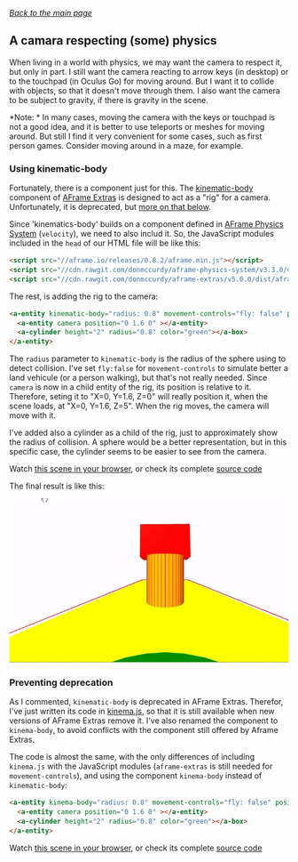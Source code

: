
*[Back to the main page](../README.md)*

## A camara respecting (some) physics

When living in a world with physics, we may want the camera to
respect it, but only in part. I still want the camera reacting to
arrow keys (in desktop) or to the touchpad (in Oculus Go) for moving around.
But I want it to collide with objects, so that it doesn't move through them.
I also want the camera to be subject to gravity, if there is gravity in the scene.

*Note: * In many cases, moving the camera with the keys or touchpad is not a good idea,
and it is better to use teleports or meshes for moving around.
But still I find it very convenient for some cases, such as
first person games. Consider moving around in a maze, for example.

### Using kinematic-body

Fortunately, there is a component just for this.
The [kinematic-body](https://github.com/donmccurdy/aframe-extras/blob/master/src/misc/kinematic-body.js)
component of [AFrame Extras](https://github.com/donmccurdy/aframe-extras)
is designed to act as a "rig" for a camera. Unfortunately, it is deprecated,
but [more on that below](#deprecation).

Since 'kinematics-body' builds on a component defined in
[AFrame Physics System](https://github.com/donmccurdy/aframe-physics-system/)
(`velocity`), we need to also includ it.
So, the JavaScript modules included in the `head` of our HTML file will be like this:

```html
<script src="//aframe.io/releases/0.8.2/aframe.min.js"></script>
<script src="//cdn.rawgit.com/donmccurdy/aframe-physics-system/v3.3.0/dist/aframe-physics-system.min.js"></script>
<script src="//cdn.rawgit.com/donmccurdy/aframe-extras/v5.0.0/dist/aframe-extras.min.js"></script>
```

The rest, is adding the rig to the camera:

```html
<a-entity kinematic-body="radius: 0.8" movement-controls="fly: false" position="0 0 5" look-controls>
  <a-entity camera position="0 1.6 0" ></a-entity>
  <a-cylinder height="2" radius="0.8" color="green"></a-box>
</a-entity>
```

The `radius` parameter to `kinematic-body` is the radius of the sphere using to detect collision.
I've set `fly:false` for `movement-controls` to simulate better
a land vehicule (or a person walking), but that's not really needed.
Since `camera` is now in a child entity of the rig, its position is relative to it.
Therefore, seting it to "X=0, Y=1.6, Z=0" will really position it,
when the scene loads, at  "X=0, Y=1.6, Z=5". When the rig moves,
the camera will move with it.

I've added also a cylinder as a child of the rig, just to approximately show
the radius of collision. A sphere would be a better representation, but in this
specific case, the cylinder seems to be easier to see from the camera.

Watch [this scene in your browser](camera.html),
or check its complete [source code](https://github.com/jgbarah/aframe-playground/blob/master/physics-02/camera.html)

The final result is like this:

![Physics camera](aframe-camera.gif)

### Preventing deprecation
<a name="deprecation"></a>

As I commented, `kinematic-body` is deprecated in AFrame Extras.
Therefor, I've just written its code in
[kinema.js](https://github.com/jgbarah/aframe-playground/blob/master/physics-02/kinema.js),
so that it is still available when new versions of AFrame Extras remove it.
I've also renamed the component to `kinema-body`, to avoid 
conflicts with the component still offered by Aframe Extras.

The code is almost the same, with the only differences of
including `kinema.js` with the JavaScript modules
(`aframe-extras` is still needed for `movement-controls`), and using
the component `kinema-body` instead of `kinematic-body`:

```html
<a-entity kinema-body="radius: 0.8" movement-controls="fly: false" position="0 0 5" look-controls>
  <a-entity camera position="0 1.6 0" ></a-entity>
  <a-cylinder height="2" radius="0.8" color="green"></a-box>
</a-entity>
```

Watch [this scene in your browser](camera-2.html),
or check its complete [source code](https://github.com/jgbarah/aframe-playground/blob/master/physics-02/camera-2.html)
